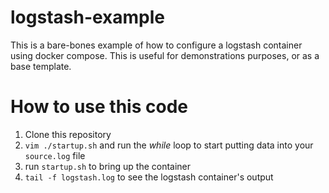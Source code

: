 # logstash-example
This is a bare-bones example of how to configure a logstash container using docker compose.  This is useful for demonstrations purposes, or as a base template.

# How to use this code
1. Clone this repository
2. `vim ./startup.sh` and run the *while* loop to start putting data into your `source.log` file
3. run `startup.sh` to bring up the container
4. `tail -f logstash.log` to see the logstash container's output
